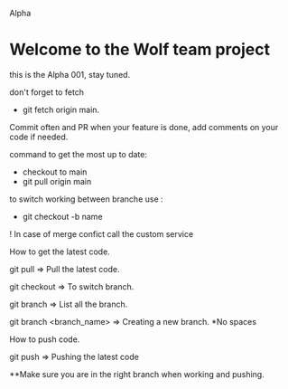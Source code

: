 Alpha

# Welcome to the Wolf team project

this is the Alpha 001, stay tuned.

don't forget to fetch

- git fetch origin main.

Commit often and PR when your feature is done, add comments on your code if needed.

command to get the most up to date:

- checkout to main
- git pull origin main

to switch working between branche use :

- git checkout -b name

! In case of merge confict call the custom service

How to get the latest code.

git pull => Pull the latest code.

git checkout => To switch branch.

git branch => List all the branch.

git branch <branch_name> => Creating a new branch. \*No spaces

How to push code.

git push => Pushing the latest code

\*\*Make sure you are in the right branch when working and pushing.
